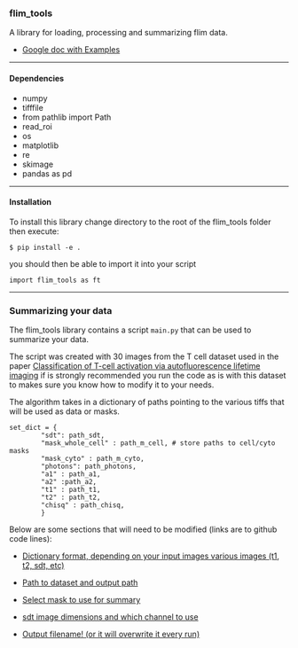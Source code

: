 ### flim_tools

A library for loading, processing and summarizing flim data.
* [Google doc with Examples](https://drive.google.com/drive/u/1/folders/1zs7mldSh5F2iK90yndzoV3uSMhRc9Cw6?ths=true)

---
#### Dependencies

* numpy
* tifffile 
* from pathlib import Path
* read_roi
* os
* matplotlib
* re
* skimage
* pandas as pd

---
#### Installation

To install this library change directory to the root of the flim_tools folder then execute:

`$ pip install -e .`

you should then be able to import it into your script


`import flim_tools as ft`

--- 
### Summarizing your data

The flim_tools library contains a script `main.py` that can be used to summarize your data.

The script was created with 30 images from the T cell dataset used in the paper [Classification of T-cell activation via autofluorescence lifetime imaging](https://www.nature.com/articles/s41551-020-0592-z) if is strongly recommended you run the code as is with this dataset to makes sure you know how to modify it to your needs.

The algorithm takes in a dictionary of paths pointing to the various tiffs that will be used as data or masks.


    set_dict = {
            "sdt": path_sdt,
            "mask_whole_cell" : path_m_cell, # store paths to cell/cyto masks
            "mask_cyto" : path_m_cyto,
            "photons": path_photons,
            "a1" : path_a1,
            "a2" :path_a2,
            "t1" : path_t1,
            "t2" : path_t2,
            "chisq" : path_chisq,
            }

Below are some sections that will need to be modified (links are to github code lines):

* [Dictionary format, depending on your input images various images (t1, t2, sdt, etc)](https://github.com/emmanuel-contreras/skala_lab/blob/36a06f69401a2f87e570f8f8c1d2c9c482abeaac/tools%20and%20utilities/flim_tools/main.py#L162[…]L174)

* [Path to dataset and output path ](https://github.com/emmanuel-contreras/skala_lab/blob/36a06f69401a2f87e570f8f8c1d2c9c482abeaac/tools%20and%20utilities/flim_tools/main.py#L48-L49)

* [Select mask to use for summary](https://github.com/emmanuel-contreras/skala_lab/blob/36a06f69401a2f87e570f8f8c1d2c9c482abeaac/tools%20and%20utilities/flim_tools/main.py#L191[…]L192)

* [sdt image dimensions and which channel to use](https://github.com/emmanuel-contreras/skala_lab/blob/36a06f69401a2f87e570f8f8c1d2c9c482abeaac/tools%20and%20utilities/flim_tools/main.py#L215[…]L218)

* [Output filename! (or it will overwrite it every run)](https://github.com/emmanuel-contreras/skala_lab/blob/36a06f69401a2f87e570f8f8c1d2c9c482abeaac/tools%20and%20utilities/flim_tools/main.py#L304[…]L305)
